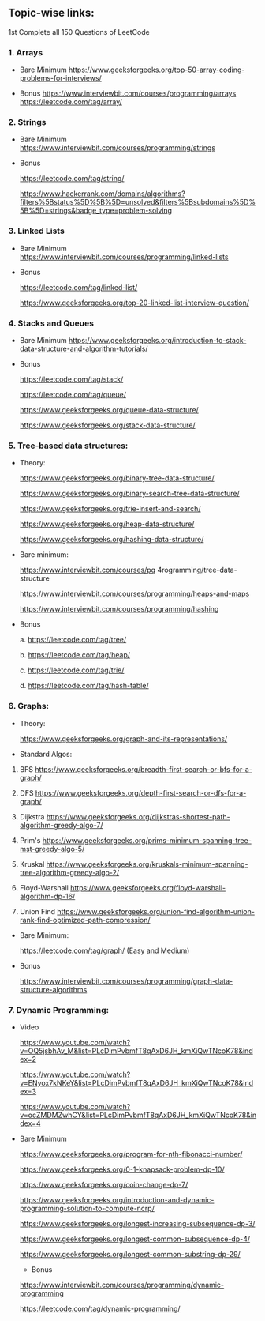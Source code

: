 

## Topic-wise links:

1st Complete all 150 Questions of LeetCode


### 1. Arrays

- Bare Minimum
https://www.geeksforgeeks.org/top-50-array-coding-problems-for-interviews/


- Bonus
https://www.interviewbit.com/courses/programming/arrays
https://leetcode.com/tag/array/

### 2. Strings

- Bare Minimum
https://www.interviewbit.com/courses/programming/strings

- Bonus

  https://leetcode.com/tag/string/

  https://www.hackerrank.com/domains/algorithms?filters%5Bstatus%5D%5B%5D=unsolved&filters%5Bsubdomains%5D%5B%5D=strings&badge_type=problem-solving

###  3. Linked Lists
- Bare Minimum
https://www.interviewbit.com/courses/programming/linked-lists

- Bonus

  https://leetcode.com/tag/linked-list/

  https://www.geeksforgeeks.org/top-20-linked-list-interview-question/

### 4. Stacks and Queues 
- Bare Minimum
https://www.geeksforgeeks.org/introduction-to-stack-data-structure-and-algorithm-tutorials/

- Bonus

    https://leetcode.com/tag/stack/

    https://leetcode.com/tag/queue/

    https://www.geeksforgeeks.org/queue-data-structure/

    https://www.geeksforgeeks.org/stack-data-structure/

### 5. Tree-based data structures:

- Theory:

    https://www.geeksforgeeks.org/binary-tree-data-structure/

    https://www.geeksforgeeks.org/binary-search-tree-data-structure/

    https://www.geeksforgeeks.org/trie-insert-and-search/

    https://www.geeksforgeeks.org/heap-data-structure/

    https://www.geeksforgeeks.org/hashing-data-structure/

- Bare minimum:

    https://www.interviewbit.com/courses/pq 4rogramming/tree-data-structure

    https://www.interviewbit.com/courses/programming/heaps-and-maps

    https://www.interviewbit.com/courses/programming/hashing


- Bonus

    a. https://leetcode.com/tag/tree/

    b. https://leetcode.com/tag/heap/

    c. https://leetcode.com/tag/trie/

    d. https://leetcode.com/tag/hash-table/

### 6. Graphs:
- Theory:

    https://www.geeksforgeeks.org/graph-and-its-representations/

- Standard Algos:

1. BFS
    https://www.geeksforgeeks.org/breadth-first-search-or-bfs-for-a-graph/

2. DFS
    https://www.geeksforgeeks.org/depth-first-search-or-dfs-for-a-graph/ 

3. Dijkstra
https://www.geeksforgeeks.org/dijkstras-shortest-path-algorithm-greedy-algo-7/

4. Prim's 
 https://www.geeksforgeeks.org/prims-minimum-spanning-tree-mst-greedy-algo-5/


5. Kruskal
https://www.geeksforgeeks.org/kruskals-minimum-spanning-tree-algorithm-greedy-algo-2/

6. Floyd-Warshall
https://www.geeksforgeeks.org/floyd-warshall-algorithm-dp-16/

7. Union Find 
 https://www.geeksforgeeks.org/union-find-algorithm-union-rank-find-optimized-path-compression/


- Bare Minimum:

    https://leetcode.com/tag/graph/ (Easy and Medium)


- Bonus

    https://www.interviewbit.com/courses/programming/graph-data-structure-algorithms


### 7. Dynamic Programming:

- Video 

    https://www.youtube.com/watch?v=OQ5jsbhAv_M&list=PLcDimPvbmfT8qAxD6JH_kmXiQwTNcoK78&index=2

    https://www.youtube.com/watch?v=ENyox7kNKeY&list=PLcDimPvbmfT8qAxD6JH_kmXiQwTNcoK78&index=3

    https://www.youtube.com/watch?v=ocZMDMZwhCY&list=PLcDimPvbmfT8qAxD6JH_kmXiQwTNcoK78&index=4

- Bare Minimum

    https://www.geeksforgeeks.org/program-for-nth-fibonacci-number/

    https://www.geeksforgeeks.org/0-1-knapsack-problem-dp-10/

    https://www.geeksforgeeks.org/coin-change-dp-7/

    https://www.geeksforgeeks.org/introduction-and-dynamic-programming-solution-to-compute-ncrp/

    https://www.geeksforgeeks.org/longest-increasing-subsequence-dp-3/

    https://www.geeksforgeeks.org/longest-common-subsequence-dp-4/

    https://www.geeksforgeeks.org/longest-common-substring-dp-29/

    - Bonus

    https://www.interviewbit.com/courses/programming/dynamic-programming

    https://leetcode.com/tag/dynamic-programming/

    

























